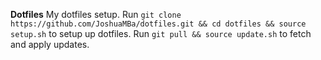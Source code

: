 **Dotfiles**
My dotfiles setup. Run `git clone https://github.com/JoshuaMBa/dotfiles.git && cd dotfiles && source setup.sh` to setup up dotfiles. Run `git pull && source update.sh` to fetch and apply updates.
